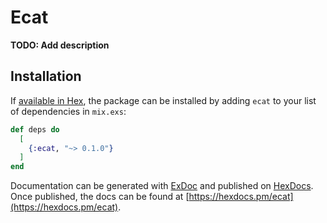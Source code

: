# Ecat

**TODO: Add description**

## Installation

If [available in Hex](https://hex.pm/docs/publish), the package can be installed
by adding `ecat` to your list of dependencies in `mix.exs`:

```elixir
def deps do
  [
    {:ecat, "~> 0.1.0"}
  ]
end
```

Documentation can be generated with [ExDoc](https://github.com/elixir-lang/ex_doc)
and published on [HexDocs](https://hexdocs.pm). Once published, the docs can
be found at [https://hexdocs.pm/ecat](https://hexdocs.pm/ecat).

